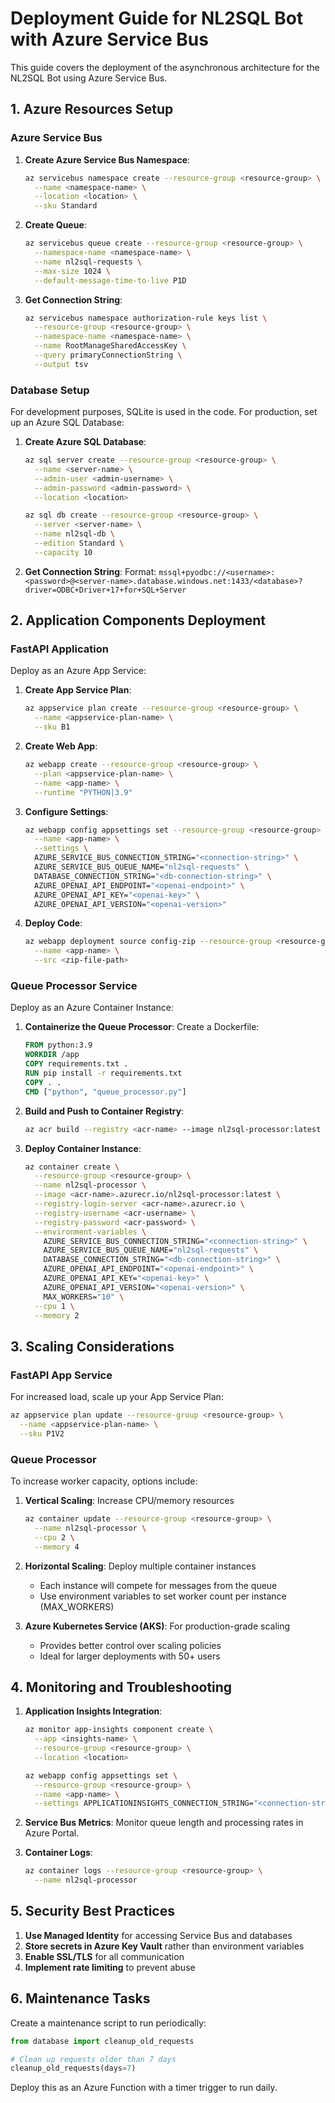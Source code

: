 # Deployment Guide for NL2SQL Bot with Azure Service Bus

This guide covers the deployment of the asynchronous architecture for the NL2SQL Bot using Azure Service Bus.

## 1. Azure Resources Setup

### Azure Service Bus

1. **Create Azure Service Bus Namespace**:
   ```bash
   az servicebus namespace create --resource-group <resource-group> \
     --name <namespace-name> \
     --location <location> \
     --sku Standard
   ```

2. **Create Queue**:
   ```bash
   az servicebus queue create --resource-group <resource-group> \
     --namespace-name <namespace-name> \
     --name nl2sql-requests \
     --max-size 1024 \
     --default-message-time-to-live P1D
   ```

3. **Get Connection String**:
   ```bash
   az servicebus namespace authorization-rule keys list \
     --resource-group <resource-group> \
     --namespace-name <namespace-name> \
     --name RootManageSharedAccessKey \
     --query primaryConnectionString \
     --output tsv
   ```

### Database Setup

For development purposes, SQLite is used in the code. For production, set up an Azure SQL Database:

1. **Create Azure SQL Database**:
   ```bash
   az sql server create --resource-group <resource-group> \
     --name <server-name> \
     --admin-user <admin-username> \
     --admin-password <admin-password> \
     --location <location>

   az sql db create --resource-group <resource-group> \
     --server <server-name> \
     --name nl2sql-db \
     --edition Standard \
     --capacity 10
   ```

2. **Get Connection String**:
   Format: `mssql+pyodbc://<username>:<password>@<server-name>.database.windows.net:1433/<database>?driver=ODBC+Driver+17+for+SQL+Server`

## 2. Application Components Deployment

### FastAPI Application

Deploy as an Azure App Service:

1. **Create App Service Plan**:
   ```bash
   az appservice plan create --resource-group <resource-group> \
     --name <appservice-plan-name> \
     --sku B1
   ```

2. **Create Web App**:
   ```bash
   az webapp create --resource-group <resource-group> \
     --plan <appservice-plan-name> \
     --name <app-name> \
     --runtime "PYTHON|3.9"
   ```

3. **Configure Settings**:
   ```bash
   az webapp config appsettings set --resource-group <resource-group> \
     --name <app-name> \
     --settings \
     AZURE_SERVICE_BUS_CONNECTION_STRING="<connection-string>" \
     AZURE_SERVICE_BUS_QUEUE_NAME="nl2sql-requests" \
     DATABASE_CONNECTION_STRING="<db-connection-string>" \
     AZURE_OPENAI_API_ENDPOINT="<openai-endpoint>" \
     AZURE_OPENAI_API_KEY="<openai-key>" \
     AZURE_OPENAI_API_VERSION="<openai-version>"
   ```

4. **Deploy Code**:
   ```bash
   az webapp deployment source config-zip --resource-group <resource-group> \
     --name <app-name> \
     --src <zip-file-path>
   ```

### Queue Processor Service

Deploy as an Azure Container Instance:

1. **Containerize the Queue Processor**:
   Create a Dockerfile:
   ```dockerfile
   FROM python:3.9
   WORKDIR /app
   COPY requirements.txt .
   RUN pip install -r requirements.txt
   COPY . .
   CMD ["python", "queue_processor.py"]
   ```

2. **Build and Push to Container Registry**:
   ```bash
   az acr build --registry <acr-name> --image nl2sql-processor:latest .
   ```

3. **Deploy Container Instance**:
   ```bash
   az container create \
     --resource-group <resource-group> \
     --name nl2sql-processor \
     --image <acr-name>.azurecr.io/nl2sql-processor:latest \
     --registry-login-server <acr-name>.azurecr.io \
     --registry-username <acr-username> \
     --registry-password <acr-password> \
     --environment-variables \
       AZURE_SERVICE_BUS_CONNECTION_STRING="<connection-string>" \
       AZURE_SERVICE_BUS_QUEUE_NAME="nl2sql-requests" \
       DATABASE_CONNECTION_STRING="<db-connection-string>" \
       AZURE_OPENAI_API_ENDPOINT="<openai-endpoint>" \
       AZURE_OPENAI_API_KEY="<openai-key>" \
       AZURE_OPENAI_API_VERSION="<openai-version>" \
       MAX_WORKERS="10" \
     --cpu 1 \
     --memory 2
   ```

## 3. Scaling Considerations

### FastAPI App Service

For increased load, scale up your App Service Plan:

```bash
az appservice plan update --resource-group <resource-group> \
  --name <appservice-plan-name> \
  --sku P1V2
```

### Queue Processor

To increase worker capacity, options include:

1. **Vertical Scaling**: Increase CPU/memory resources
   ```bash
   az container update --resource-group <resource-group> \
     --name nl2sql-processor \
     --cpu 2 \
     --memory 4
   ```

2. **Horizontal Scaling**: Deploy multiple container instances
   - Each instance will compete for messages from the queue
   - Use environment variables to set worker count per instance (MAX_WORKERS)

3. **Azure Kubernetes Service (AKS)**: For production-grade scaling
   - Provides better control over scaling policies
   - Ideal for larger deployments with 50+ users

## 4. Monitoring and Troubleshooting

1. **Application Insights Integration**:
   ```bash
   az monitor app-insights component create \
     --app <insights-name> \
     --resource-group <resource-group> \
     --location <location>

   az webapp config appsettings set \
     --resource-group <resource-group> \
     --name <app-name> \
     --settings APPLICATIONINSIGHTS_CONNECTION_STRING="<connection-string>"
   ```

2. **Service Bus Metrics**:
   Monitor queue length and processing rates in Azure Portal.

3. **Container Logs**:
   ```bash
   az container logs --resource-group <resource-group> \
     --name nl2sql-processor
   ```

## 5. Security Best Practices

1. **Use Managed Identity** for accessing Service Bus and databases
2. **Store secrets in Azure Key Vault** rather than environment variables
3. **Enable SSL/TLS** for all communication
4. **Implement rate limiting** to prevent abuse

## 6. Maintenance Tasks

Create a maintenance script to run periodically:

```python
from database import cleanup_old_requests

# Clean up requests older than 7 days
cleanup_old_requests(days=7)
```

Deploy this as an Azure Function with a timer trigger to run daily.